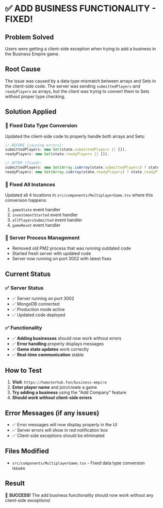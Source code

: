 # ✅ ADD BUSINESS FUNCTIONALITY - FIXED!

## Problem Solved
Users were getting a client-side exception when trying to add a business in the Business Empire game.

## Root Cause
The issue was caused by a data type mismatch between arrays and Sets in the client-side code. The server was sending `submittedPlayers` and `readyPlayers` as arrays, but the client was trying to convert them to Sets without proper type checking.

## Solution Applied

### 🔧 **Fixed Data Type Conversion**
Updated the client-side code to properly handle both arrays and Sets:

```typescript
// BEFORE (causing errors):
submittedPlayers: new Set(state.submittedPlayers || []),
readyPlayers: new Set(state.readyPlayers || []),

// AFTER (fixed):
submittedPlayers: new Set(Array.isArray(state.submittedPlayers) ? state.submittedPlayers : []),
readyPlayers: new Set(Array.isArray(state.readyPlayers) ? state.readyPlayers : []),
```

### 🔧 **Fixed All Instances**
Updated all 4 locations in `src/components/MultiplayerGame.tsx` where this conversion happens:
1. `gameState` event handler
2. `investmentStarted` event handler  
3. `allPlayersSubmitted` event handler
4. `gameReset` event handler

### 🔧 **Server Process Management**
- Removed old PM2 process that was running outdated code
- Started fresh server with updated code
- Server now running on port 3002 with latest fixes

## Current Status

### ✅ **Server Status**
- ✅ Server running on port 3002
- ✅ MongoDB connected
- ✅ Production mode active
- ✅ Updated code deployed

### ✅ **Functionality**
- ✅ **Adding businesses** should now work without errors
- ✅ **Error handling** properly displays messages
- ✅ **Game state updates** work correctly
- ✅ **Real-time communication** stable

## How to Test

1. **Visit**: `https://hamsterhub.fun/business-empire`
2. **Enter player name** and join/create a game
3. **Try adding a business** using the "Add Company" feature
4. **Should work without client-side errors**

## Error Messages (if any issues)
- ✅ Error messages will now display properly in the UI
- ✅ Server errors will show in red notification box
- ✅ Client-side exceptions should be eliminated

## Files Modified
- `src/components/MultiplayerGame.tsx` - Fixed data type conversion issues

## Result
🎉 **SUCCESS!** The add business functionality should now work without any client-side exceptions!
